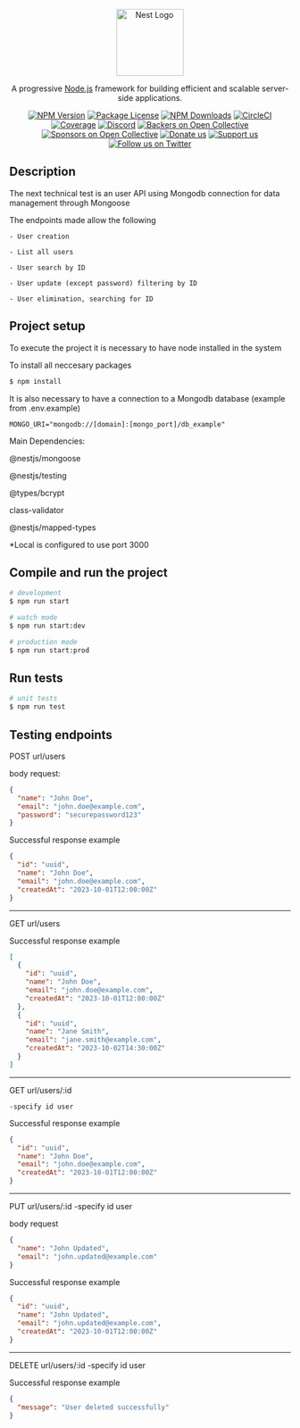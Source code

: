 <p align="center">
  <a href="http://nestjs.com/" target="blank"><img src="https://nestjs.com/img/logo-small.svg" width="120" alt="Nest Logo" /></a>
</p>

[circleci-image]: https://img.shields.io/circleci/build/github/nestjs/nest/master?token=abc123def456
[circleci-url]: https://circleci.com/gh/nestjs/nest

  <p align="center">A progressive <a href="http://nodejs.org" target="_blank">Node.js</a> framework for building efficient and scalable server-side applications.</p>
    <p align="center">
<a href="https://www.npmjs.com/~nestjscore" target="_blank"><img src="https://img.shields.io/npm/v/@nestjs/core.svg" alt="NPM Version" /></a>
<a href="https://www.npmjs.com/~nestjscore" target="_blank"><img src="https://img.shields.io/npm/l/@nestjs/core.svg" alt="Package License" /></a>
<a href="https://www.npmjs.com/~nestjscore" target="_blank"><img src="https://img.shields.io/npm/dm/@nestjs/common.svg" alt="NPM Downloads" /></a>
<a href="https://circleci.com/gh/nestjs/nest" target="_blank"><img src="https://img.shields.io/circleci/build/github/nestjs/nest/master" alt="CircleCI" /></a>
<a href="https://coveralls.io/github/nestjs/nest?branch=master" target="_blank"><img src="https://coveralls.io/repos/github/nestjs/nest/badge.svg?branch=master#9" alt="Coverage" /></a>
<a href="https://discord.gg/G7Qnnhy" target="_blank"><img src="https://img.shields.io/badge/discord-online-brightgreen.svg" alt="Discord"/></a>
<a href="https://opencollective.com/nest#backer" target="_blank"><img src="https://opencollective.com/nest/backers/badge.svg" alt="Backers on Open Collective" /></a>
<a href="https://opencollective.com/nest#sponsor" target="_blank"><img src="https://opencollective.com/nest/sponsors/badge.svg" alt="Sponsors on Open Collective" /></a>
  <a href="https://paypal.me/kamilmysliwiec" target="_blank"><img src="https://img.shields.io/badge/Donate-PayPal-ff3f59.svg" alt="Donate us"/></a>
    <a href="https://opencollective.com/nest#sponsor"  target="_blank"><img src="https://img.shields.io/badge/Support%20us-Open%20Collective-41B883.svg" alt="Support us"></a>
  <a href="https://twitter.com/nestframework" target="_blank"><img src="https://img.shields.io/twitter/follow/nestframework.svg?style=social&label=Follow" alt="Follow us on Twitter"></a>
</p>
  <!--[![Backers on Open Collective](https://opencollective.com/nest/backers/badge.svg)](https://opencollective.com/nest#backer)
  [![Sponsors on Open Collective](https://opencollective.com/nest/sponsors/badge.svg)](https://opencollective.com/nest#sponsor)-->

## Description

The next technical test is an user API using Mongodb connection for data management through Mongoose

The endpoints made allow the following

    - User creation

    - List all users

    - User search by ID

    - User update (except password) filtering by ID

    - User elimination, searching for ID

## Project setup

To execute the project it is necessary to have node installed in the system

To install all neccesary packages 
```bash
$ npm install
```

It is also necessary to have a connection to a Mongodb database (example from .env.example)

    MONGO_URI="mongodb://[domain]:[mongo_port]/db_example"


Main Dependencies: 

@nestjs/mongoose 

@nestjs/testing

@types/bcrypt

class-validator

@nestjs/mapped-types

*Local is configured to use port 3000

## Compile and run the project

```bash
# development
$ npm run start

# watch mode
$ npm run start:dev

# production mode
$ npm run start:prod
```

## Run tests

```bash
# unit tests
$ npm run test

```

## Testing endpoints
POST    url/users

body request:

```json
{
  "name": "John Doe",
  "email": "john.doe@example.com",
  "password": "securepassword123"
}
```
Successful response example
```json
{
  "id": "uuid",
  "name": "John Doe",
  "email": "john.doe@example.com",
  "createdAt": "2023-10-01T12:00:00Z"
}
```
------------------------------

GET    url/users 

Successful response example
```json
[
  {
    "id": "uuid",
    "name": "John Doe",
    "email": "john.doe@example.com",
    "createdAt": "2023-10-01T12:00:00Z"
  },
  {
    "id": "uuid",
    "name": "Jane Smith",
    "email": "jane.smith@example.com",
    "createdAt": "2023-10-02T14:30:00Z"
  }
]
```
------------------------------------

GET     url/users/:id

    -specify id user

Successful response example
```json
{
  "id": "uuid",
  "name": "John Doe",
  "email": "john.doe@example.com",
  "createdAt": "2023-10-01T12:00:00Z"
}
```
----------------------------------------

PUT     url/users/:id
    -specify id user

  body request
```json
{
  "name": "John Updated",
  "email": "john.updated@example.com"
}
```
Successful response example
```json
{
  "id": "uuid",
  "name": "John Updated",
  "email": "john.updated@example.com",
  "createdAt": "2023-10-01T12:00:00Z"
}
```
------------------------------------------

DELETE     url/users/:id
    -specify id user

Successful response example
```json
{
  "message": "User deleted successfully"
}
```

